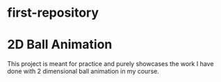 # first-repository

<h1>2D Ball Animation</h1>

This project is meant for practice and purely showcases the work I have done with 2 dimensional ball animation in my course.

